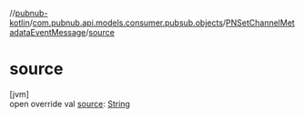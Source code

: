 //[pubnub-kotlin](../../../index.md)/[com.pubnub.api.models.consumer.pubsub.objects](../index.md)/[PNSetChannelMetadataEventMessage](index.md)/[source](source.md)

# source

[jvm]\
open override val [source](source.md): [String](https://kotlinlang.org/api/latest/jvm/stdlib/kotlin/-string/index.html)
